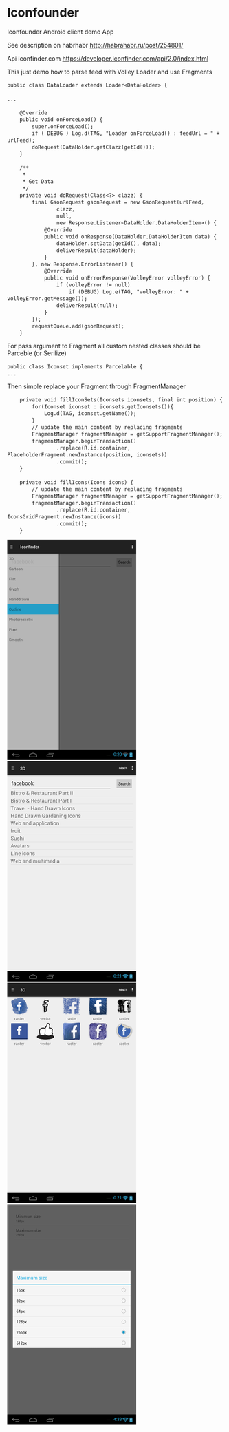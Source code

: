 # Iconfounder

Iconfounder Android client demo App

See description on habrhabr http://habrahabr.ru/post/254801/

Api iconfinder.com https://developer.iconfinder.com/api/2.0/index.html

This just demo how to parse feed with Volley Loader and use Fragments

```
public class DataLoader extends Loader<DataHolder> {

...

    @Override
    public void onForceLoad() {
        super.onForceLoad();
        if ( DEBUG ) Log.d(TAG, "Loader onForceLoad() : feedUrl = " + urlFeed);
        doRequest(DataHolder.getClazz(getId()));
    }

    /**
     *
     * Get Data
     */
    private void doRequest(Class<?> clazz) {
        final GsonRequest gsonRequest = new GsonRequest(urlFeed,
                clazz,
                null,
                new Response.Listener<DataHolder.DataHolderItem>() {
            @Override
            public void onResponse(DataHolder.DataHolderItem data) {
                dataHolder.setData(getId(), data);
                deliverResult(dataHolder);
            }
        }, new Response.ErrorListener() {
            @Override
            public void onErrorResponse(VolleyError volleyError) {
                if (volleyError != null)
                    if (DEBUG) Log.e(TAG, "volleyError: " + volleyError.getMessage());
                deliverResult(null);
            }
        });
        requestQueue.add(gsonRequest);
    }

```

For pass argument to Fragment all custom nested classes should be Parceble (or Serilize)
```
public class Iconset implements Parcelable {
...

```
Then simple replace your Fragment through FragmentManager
```
    private void fillIconSets(Iconsets iconsets, final int position) {
        for(Iconset iconset : iconsets.getIconsets()){
            Log.d(TAG, iconset.getName());
        }
        // update the main content by replacing fragments
        FragmentManager fragmentManager = getSupportFragmentManager();
        fragmentManager.beginTransaction()
                .replace(R.id.container, PlaceholderFragment.newInstance(position, iconsets))
                .commit();
    }

    private void fillIcons(Icons icons) {
        // update the main content by replacing fragments
        FragmentManager fragmentManager = getSupportFragmentManager();
        fragmentManager.beginTransaction()
                .replace(R.id.container, IconsGridFragment.newInstance(icons))
                .commit();
    }
```

![](https://github.com/app-z/Iconfinder/blob/master/screen1.png)
![](https://github.com/app-z/Iconfinder/blob/master/screen2.png)
![](https://github.com/app-z/Iconfinder/blob/master/screen3.png)
![](https://github.com/app-z/Iconfinder/blob/master/screen4.png)

